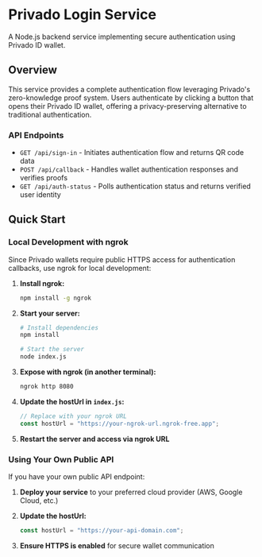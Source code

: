 # Privado Login Service

A Node.js backend service implementing secure authentication using Privado ID wallet.

## Overview

This service provides a complete authentication flow leveraging Privado's zero-knowledge proof system. Users authenticate by clicking a button that opens their Privado ID wallet, offering a privacy-preserving alternative to traditional authentication.

### API Endpoints

- `GET /api/sign-in` - Initiates authentication flow and returns QR code data
- `POST /api/callback` - Handles wallet authentication responses and verifies proofs
- `GET /api/auth-status` - Polls authentication status and returns verified user identity

## Quick Start

### Local Development with ngrok

Since Privado wallets require public HTTPS access for authentication callbacks, use ngrok for local development:

1. **Install ngrok:**
   ```bash
   npm install -g ngrok
   ```

2. **Start your server:**
   ```bash
   # Install dependencies
   npm install
   
   # Start the server
   node index.js
   ```

3. **Expose with ngrok (in another terminal):**
   ```bash
   ngrok http 8080
   ```

4. **Update the hostUrl in `index.js`:**
   ```javascript
   // Replace with your ngrok URL
   const hostUrl = "https://your-ngrok-url.ngrok-free.app";
   ```

5. **Restart the server and access via ngrok URL**

### Using Your Own Public API

If you have your own public API endpoint:

1. **Deploy your service** to your preferred cloud provider (AWS, Google Cloud, etc.)

2. **Update the hostUrl:**
   ```javascript
   const hostUrl = "https://your-api-domain.com";
   ```

3. **Ensure HTTPS is enabled** for secure wallet communication

